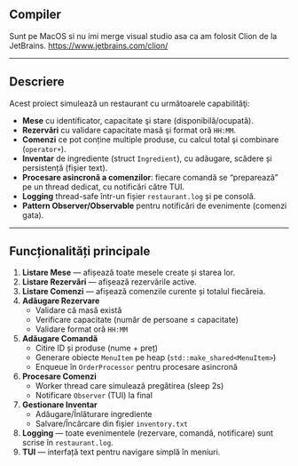 ## Compiler
Sunt pe MacOS si nu imi merge visual studio asa ca am folosit Clion de la JetBrains.
https://www.jetbrains.com/clion/

---

##  Descriere

Acest proiect simulează un restaurant cu următoarele capabilităţi:

- **Mese** cu identificator, capacitate şi stare (disponibilă/ocupată).
- **Rezervări** cu validare capacitate masă şi format oră `HH:MM`.
- **Comenzi** ce pot conține multiple produse, cu calcul total şi combinare (`operator+`).
- **Inventar** de ingrediente (struct `Ingredient`), cu adăugare, scădere și persistență (fișier text).
- **Procesare asincronă a comenzilor**: fiecare comandă se “preparează” pe un thread dedicat, cu notificări către TUI.
- **Logging** thread-safe într-un fișier `restaurant.log` și pe consolă.
- **Pattern Observer/Observable** pentru notificări de evenimente (comenzi gata).

---

##  Funcționalități principale

1. **Listare Mese** — afișează toate mesele create și starea lor.
2. **Listare Rezervări** — afișează rezervările active.
3. **Listare Comenzi** — afișează comenzile curente și totalul fiecăreia.
4. **Adăugare Rezervare**
    - Validare că masă există
    - Verificare capacitate (număr de persoane ≤ capacitate)
    - Validare format oră `HH:MM`
5. **Adăugare Comandă**
    - Citire ID și produse (nume + preț)
    - Generare obiecte `MenuItem` pe heap (`std::make_shared<MenuItem>`)
    - Enqueue în `OrderProcessor` pentru procesare asincronă
6. **Procesare Comenzi**
    - Worker thread care simulează pregătirea (sleep 2s)
    - Notificare `Observer` (TUI) la final
7. **Gestionare Inventar**
    - Adăugare/Înlăturare ingrediente
    - Salvare/Încărcare din fișier `inventory.txt`
8. **Logging** — toate evenimentele (rezervare, comandă, notificare) sunt scrise în `restaurant.log`.
9. **TUI** — interfață text pentru navigare simplă în meniuri.
